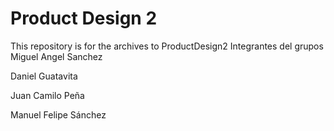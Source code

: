# Product Design 2
This repository is for the archives to ProductDesign2 
Integrantes del grupos
Miguel Angel Sanchez  

Daniel Guatavita  

Juan Camilo Peña  

Manuel Felipe Sánchez  


